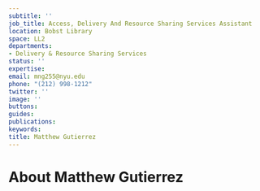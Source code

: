 ```yaml
---
subtitle: ''
job_title: Access, Delivery And Resource Sharing Services Assistant
location: Bobst Library
space: LL2
departments:
- Delivery & Resource Sharing Services
status: ''
expertise: 
email: mng255@nyu.edu
phone: "(212) 998-1212"
twitter: ''
image: ''
buttons: 
guides: 
publications: 
keywords: 
title: Matthew Gutierrez
---
```


# About Matthew Gutierrez